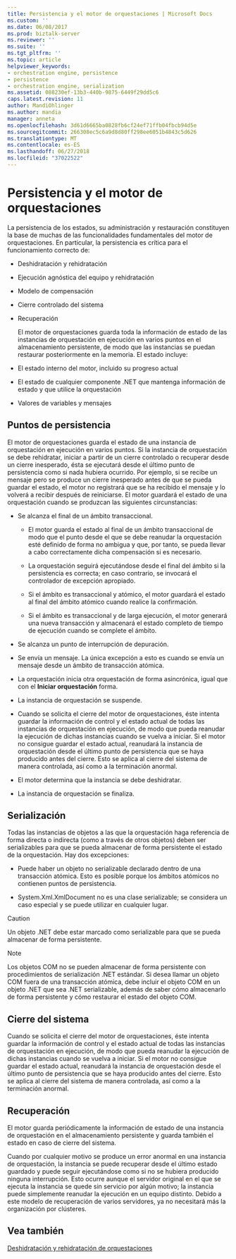 ```yaml
---
title: Persistencia y el motor de orquestaciones | Microsoft Docs
ms.custom: ''
ms.date: 06/08/2017
ms.prod: biztalk-server
ms.reviewer: ''
ms.suite: ''
ms.tgt_pltfrm: ''
ms.topic: article
helpviewer_keywords:
- orchestration engine, persistence
- persistence
- orchestration engine, serialization
ms.assetid: 088230ef-13b3-440b-9875-6449f29dd5c6
caps.latest.revision: 11
author: MandiOhlinger
ms.author: mandia
manager: anneta
ms.openlocfilehash: 3d61d6665ba0828fb6cf24ef71ffb04fbcb94d5e
ms.sourcegitcommit: 266308ec5c6a9d8d80ff298ee6051b4843c5d626
ms.translationtype: MT
ms.contentlocale: es-ES
ms.lasthandoff: 06/27/2018
ms.locfileid: "37022522"
---
```

# <a name="persistence-and-the-orchestration-engine"></a>Persistencia y el motor de orquestaciones
La persistencia de los estados, su administración y restauración constituyen la base de muchas de las funcionalidades fundamentales del motor de orquestaciones. En particular, la persistencia es crítica para el funcionamiento correcto de:  
  
- Deshidratación y rehidratación  
  
- Ejecución agnóstica del equipo y rehidratación  
  
- Modelo de compensación  
  
- Cierre controlado del sistema  
  
- Recuperación  
  
  El motor de orquestaciones guarda toda la información de estado de las instancias de orquestación en ejecución en varios puntos en el almacenamiento persistente, de modo que las instancias se puedan restaurar posteriormente en la memoria. El estado incluye:  
  
- El estado interno del motor, incluido su progreso actual  
  
- El estado de cualquier componente .NET que mantenga información de estado y que utilice la orquestación  
  
- Valores de variables y mensajes  
  
## <a name="persistence-points"></a>Puntos de persistencia  
 El motor de orquestaciones guarda el estado de una instancia de orquestación en ejecución en varios puntos. Si la instancia de orquestación se debe rehidratar, iniciar a partir de un cierre controlado o recuperar desde un cierre inesperado, ésta se ejecutará desde el último punto de persistencia como si nada hubiera ocurrido. Por ejemplo, si se recibe un mensaje pero se produce un cierre inesperado antes de que se pueda guardar el estado, el motor no registrará que se ha recibido el mensaje y lo volverá a recibir después de reiniciarse. El motor guardará el estado de una orquestación cuando se produzcan las siguientes circunstancias:  
  
-   Se alcanza el final de un ámbito transaccional.  
  
    -   El motor guarda el estado al final de un ámbito transaccional de modo que el punto desde el que se debe reanudar la orquestación esté definido de forma no ambigua y que, por tanto, se pueda llevar a cabo correctamente dicha compensación si es necesario.  
  
    -   La orquestación seguirá ejecutándose desde el final del ámbito si la persistencia es correcta; en caso contrario, se invocará el controlador de excepción apropiado.  
  
    -   Si el ámbito es transaccional y atómico, el motor guardará el estado al final del ámbito atómico cuando realice la confirmación.  
  
    -   Si el ámbito es transaccional y de larga ejecución, el motor generará una nueva transacción y almacenará el estado completo de tiempo de ejecución cuando se complete el ámbito.  
  
-   Se alcanza un punto de interrupción de depuración.  
  
-   Se envía un mensaje. La única excepción a esto es cuando se envía un mensaje desde un ámbito de transacción atómica.  
  
-   La orquestación inicia otra orquestación de forma asincrónica, igual que con el **Iniciar orquestación** forma.  
  
-   La instancia de orquestación se suspende.  
  
-   Cuando se solicita el cierre del motor de orquestaciones, éste intenta guardar la información de control y el estado actual de todas las instancias de orquestación en ejecución, de modo que pueda reanudar la ejecución de dichas instancias cuando se vuelva a iniciar. Si el motor no consigue guardar el estado actual, reanudará la instancia de orquestación desde el último punto de persistencia que se haya producido antes del cierre. Esto se aplica al cierre del sistema de manera controlada, así como a la terminación anormal.  
  
-   El motor determina que la instancia se debe deshidratar.  
  
-   La instancia de orquestación se finaliza.  
  
## <a name="serialization"></a>Serialización  
 Todas las instancias de objetos a las que la orquestación haga referencia de forma directa o indirecta (como a través de otros objetos) deben ser serializables para que se pueda almacenar de forma persistente el estado de la orquestación. Hay dos excepciones:  
  
-   Puede haber un objeto no serializable declarado dentro de una transacción atómica. Esto es posible porque los ámbitos atómicos no contienen puntos de persistencia.  
  
-   System.Xml.XmlDocument no es una clase serializable; se considera un caso especial y se puede utilizar en cualquier lugar.  
  
> [!CAUTION]
>  Un objeto .NET debe estar marcado como serializable para que se pueda almacenar de forma persistente.  
  
> [!NOTE]
>  Los objetos COM no se pueden almacenar de forma persistente con procedimientos de serialización .NET estándar. Si desea llamar un objeto COM fuera de una transacción atómica, debe incluir el objeto COM en un objeto .NET que sea .NET serializable, además de saber cómo almacenarlo de forma persistente y cómo restaurar el estado del objeto COM.  
  
## <a name="system-shutdown"></a>Cierre del sistema  
 Cuando se solicita el cierre del motor de orquestaciones, éste intenta guardar la información de control y el estado actual de todas las instancias de orquestación en ejecución, de modo que pueda reanudar la ejecución de dichas instancias cuando se vuelva a iniciar. Si el motor no consigue guardar el estado actual, reanudará la instancia de orquestación desde el último punto de persistencia que se haya producido antes del cierre. Esto se aplica al cierre del sistema de manera controlada, así como a la terminación anormal.  
  
## <a name="recovery"></a>Recuperación  
 El motor guarda periódicamente la información de estado de una instancia de orquestación en el almacenamiento persistente y guarda también el estado en caso de cierre del sistema.  
  
 Cuando por cualquier motivo se produce un error anormal en una instancia de orquestación, la instancia se puede recuperar desde el último estado guardado y puede seguir ejecutándose como si no se hubiera producido ninguna interrupción. Esto ocurre aunque el servidor original en el que se ejecuta la instancia se quede sin servicio por algún motivo; la instancia puede simplemente reanudar la ejecución en un equipo distinto. Debido a este modelo de recuperación de varios servidores, ya no necesitará más la organización por clústeres.  
  
## <a name="see-also"></a>Vea también  
 [Deshidratación y rehidratación de orquestaciones](../core/orchestration-dehydration-and-rehydration.md)